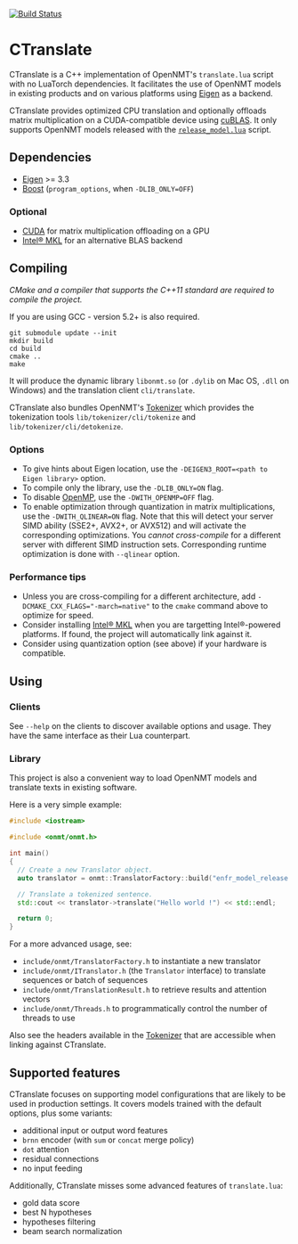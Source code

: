[![Build Status](https://api.travis-ci.org/OpenNMT/CTranslate.svg?branch=master)](https://travis-ci.org/OpenNMT/CTranslate)

# CTranslate

CTranslate is a C++ implementation of OpenNMT's `translate.lua` script with no LuaTorch dependencies. It facilitates the use of OpenNMT models in existing products and on various platforms using [Eigen](http://eigen.tuxfamily.org) as a backend.

CTranslate provides optimized CPU translation and optionally offloads matrix multiplication on a CUDA-compatible device using [cuBLAS](http://docs.nvidia.com/cuda/cublas/). It only supports OpenNMT models released with the [`release_model.lua`](https://github.com/OpenNMT/OpenNMT/tree/master/tools#release-model) script.

## Dependencies

* [Eigen](http://eigen.tuxfamily.org/index.php?title=Main_Page) >= 3.3
* [Boost](http://www.boost.org/) (`program_options`, when `-DLIB_ONLY=OFF`)

### Optional

* [CUDA](https://developer.nvidia.com/cuda-toolkit) for matrix multiplication offloading on a GPU
* [Intel® MKL](https://software.intel.com/en-us/intel-mkl) for an alternative BLAS backend

## Compiling

*CMake and a compiler that supports the C++11 standard are required to compile the project.* 

If you are using GCC - version 5.2+ is also required. 

```
git submodule update --init
mkdir build
cd build
cmake ..
make
```

It will produce the dynamic library `libonmt.so` (or `.dylib` on Mac OS, `.dll` on Windows) and the translation client `cli/translate`.

CTranslate also bundles OpenNMT's [Tokenizer](https://github.com/OpenNMT/Tokenizer) which provides the tokenization tools `lib/tokenizer/cli/tokenize` and `lib/tokenizer/cli/detokenize`.

### Options

* To give hints about Eigen location, use the `-DEIGEN3_ROOT=<path to Eigen library>` option.
* To compile only the library, use the `-DLIB_ONLY=ON` flag.
* To disable [OpenMP](http://www.openmp.org), use the `-DWITH_OPENMP=OFF` flag.
* To enable optimization through quantization in matrix multiplications, use the `-DWITH_QLINEAR=ON` flag. Note that this will detect your server SIMD ability (SSE2+, AVX2+, or AVX512) and will activate the corresponding optimizations. You *cannot cross-compile* for a different server with different SIMD instruction sets. Corresponding runtime optimization is done with `--qlinear` option.

### Performance tips

* Unless you are cross-compiling for a different architecture, add `-DCMAKE_CXX_FLAGS="-march=native"` to the `cmake` command above to optimize for speed.
* Consider installing [Intel® MKL](https://software.intel.com/en-us/intel-mkl) when you are targetting Intel®-powered platforms. If found, the project will automatically link against it.
* Consider using quantization option (see above) if your hardware is compatible.

## Using

### Clients

See `--help` on the clients to discover available options and usage. They have the same interface as their Lua counterpart.

### Library

This project is also a convenient way to load OpenNMT models and translate texts in existing software.

Here is a very simple example:

```cpp
#include <iostream>

#include <onmt/onmt.h>

int main()
{
  // Create a new Translator object.
  auto translator = onmt::TranslatorFactory::build("enfr_model_release.t7");

  // Translate a tokenized sentence.
  std::cout << translator->translate("Hello world !") << std::endl;

  return 0;
}

```

For a more advanced usage, see:

* `include/onmt/TranslatorFactory.h` to instantiate a new translator
* `include/onmt/ITranslator.h` (the `Translator` interface) to translate sequences or batch of sequences
* `include/onmt/TranslationResult.h` to retrieve results and attention vectors
* `include/onmt/Threads.h` to programmatically control the number of threads to use

Also see the headers available in the [Tokenizer](https://github.com/OpenNMT/Tokenizer) that are accessible when linking against CTranslate.

## Supported features

CTranslate focuses on supporting model configurations that are likely to be used in production settings. It covers models trained with the default options, plus some variants:

* additional input or output word features
* `brnn` encoder (with `sum` or `concat` merge policy)
* `dot` attention
* residual connections
* no input feeding

Additionally, CTranslate misses some advanced features of `translate.lua`:

* gold data score
* best N hypotheses
* hypotheses filtering
* beam search normalization
